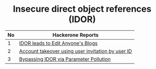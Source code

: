 <h1 align="center">Insecure direct object references (IDOR)</h1>

| No | **Hackerone Reports** | 
| --- | --- |
| 1 | [IDOR leads to Edit Anyone's Blogs](https://hackerone.com/reports/974222) | 
| 2 | [Account takeover using user invitation by user ID](https://hackerone.com/reports/915114)|
| 3 | [Bypassing IDOR via Parameter Pollution]((https://0xgaurang.medium.com/case-study-bypassing-idor-via-parameter-pollution-78f7b3f9f59d))|




